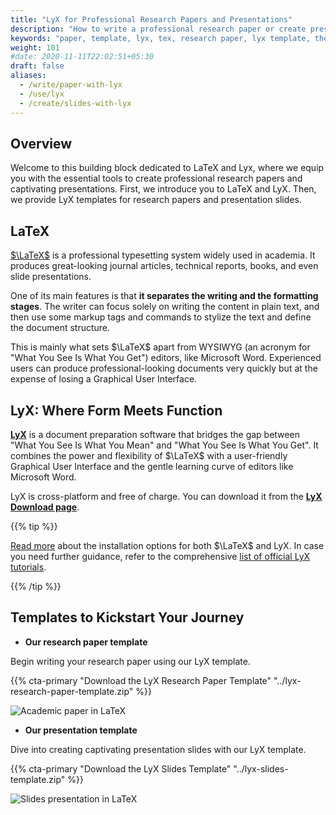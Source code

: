 ```yaml
---
title: "LyX for Professional Research Papers and Presentations"
description: "How to write a professional research paper or create presentation slides using LyX. Download our LyX templates for academic papers and presentation slides."
keywords: "paper, template, lyx, tex, research paper, lyx template, thesis, paper, scientific, latex, presentation, slides, slide, academic"
weight: 101
#date: 2020-11-11T22:02:51+05:30
draft: false
aliases:
  - /write/paper-with-lyx
  - /use/lyx
  - /create/slides-with-lyx
---
```


## Overview

Welcome to this building block dedicated to LaTeX and Lyx, where we equip you with the essential tools to create professional research papers and captivating presentations. First, we introduce you to LaTeX and LyX. Then, we provide LyX templates for research papers and presentation slides.

## LaTeX

[$\LaTeX$](https://www.latex-project.org) is a professional typesetting system widely used in academia. It produces great-looking journal articles, technical reports, books, and even slide presentations.

One of its main features is that **it separates the writing and the formatting stages**. The writer can focus solely on writing the content in plain text, and then use some markup tags and commands to stylize the text and define the document structure.

This is mainly what sets $\LaTeX$ apart from WYSIWYG (an acronym for "What You See Is What You Get") editors, like Microsoft Word. Experienced users can produce professional-looking documents very quickly but at the expense of losing a Graphical User Interface.

## LyX: Where Form Meets Function

**[LyX](https://www.lyx.org)** is a document preparation software that bridges the gap between "What You See Is What You Mean" and "What You See Is What You Get". It combines the power and flexibility of $\LaTeX$ with a user-friendly Graphical User Interface and the gentle learning curve of editors like Microsoft Word.

LyX is cross-platform and free of charge. You can download it from the **[LyX Download page](https://www.lyx.org/Download)**.

{{% tip %}}

[Read more](/get/latex) about the installation options for both $\LaTeX$ and LyX.
In case you need further guidance, refer to the comprehensive [list of official LyX tutorials](https://wiki.lyx.org/LyX/Tutorials).

{{% /tip %}}

## Templates to Kickstart Your Journey 

- **Our research paper template**

Begin writing your research paper using our LyX template.

{{% cta-primary "Download the LyX Research Paper Template" "../lyx-research-paper-template.zip" %}}

![Academic paper in LaTeX](../images/research-paper-lyx-template.png)

- **Our presentation template**

Dive into creating captivating presentation slides with our LyX template.

{{% cta-primary "Download the LyX Slides Template" "../lyx-slides-template.zip" %}}

![Slides presentation in LaTeX](../images/slides-lyx-template.png)
